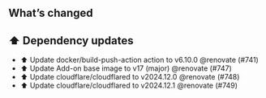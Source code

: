 ## What’s changed
## ⬆️ Dependency updates

- ⬆️ Update docker/build-push-action action to v6.10.0 @renovate (#741)
- ⬆️ Update Add-on base image to v17 (major) @renovate (#747)
- ⬆️ Update cloudflare/cloudflared to v2024.12.0 @renovate (#748)
- ⬆️ Update cloudflare/cloudflared to v2024.12.1 @renovate (#749)
